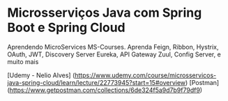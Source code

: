 # Microsserviços Java com Spring Boot e Spring Cloud
Aprendendo MicroServices MS-Courses.
Aprenda Feign, Ribbon, Hystrix, OAuth, JWT, Discovery Server Eureka, API Gateway Zuul, Config Server, e muito mais

[Udemy - Nelio Alves] (https://www.udemy.com/course/microsservicos-java-spring-cloud/learn/lecture/22773945?start=15#overview)
[Postman] (https://www.getpostman.com/collections/6de324f5a9d7b9f79df9)
